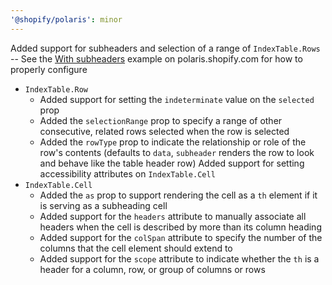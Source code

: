 ```yaml
---
'@shopify/polaris': minor
---
```


Added support for subheaders and selection of a range of `IndexTable.Rows` -- See the [With subheaders](https://polaris.shopify.com/components/tables/index-table) example on polaris.shopify.com for how to properly configure
- `IndexTable.Row`
  - Added support for setting the `indeterminate` value on the `selected` prop
  - Added the `selectionRange` prop to specify a range of other consecutive, related rows selected when the row is selected
  - Added the `rowType` prop to indicate the relationship or role of the row's contents (defaults to `data`, `subheader` renders the row to look and behave like the table header row)
Added support for setting accessibility attributes on `IndexTable.Cell`
- `IndexTable.Cell`
  - Added the `as` prop to support rendering the cell as a `th` element if it is serving as a subheading cell
  - Added support for the `headers` attribute to manually associate all headers when the cell is described by more than its column heading
  - Added support for the `colSpan` attribute to specify the number of the columns that the cell element should extend to
  - Added support for the `scope` attribute to indicate whether the `th` is a header for a column, row, or group of columns or rows
